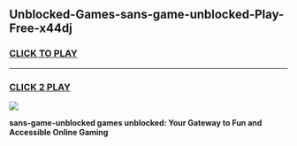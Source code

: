 
## Unblocked-Games-sans-game-unblocked-Play-Free-x44dj
<h3>
<a href="https://premium76.site?title=sans-game-unblocked&ref=19M">CLICK TO PLAY</a></h3>
<hr>

<h3>
<a href="https://premium76.site?title=sans-game-unblocked&ref=19M">CLICK 2 PLAY</a>
  
</h3>

<a href="https://premium76.site?title=sans-game-unblocked&ref=19M"><img src="https://clearcache.store/games.png"></a>


**sans-game-unblocked games unblocked: Your Gateway to Fun and Accessible Online Gaming**
